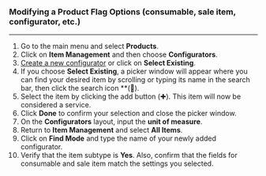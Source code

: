### Modifying a Product Flag Options (consumable, sale item, configurator, etc.)
_______
1. Go to the main menu and select **Products**.
2. Click on **Item Management** and then choose **Configurators**.
3. [Create a new configurator](Creating%20a%20Configurator.md) or click on **Select Existing**.
4. If you choose **Select Existing**, a picker window will appear where you can find your desired item by scrolling or typing its name in the search bar, then click the search icon **(🔎).
5. Select the item by clicking the add button (✚). This item will now be considered a service.
6. Click **Done** to confirm your selection and close the picker window.
7. On the **Configurators** layout, input the **unit of measure**. 
10. Return to **Item Management** and select **All Items**.
11. Click on **Find Mode** and type the name of your newly added configurator.
12. Verify that the item subtype is **Yes**. Also, confirm that the fields for consumable and sale item match the settings you selected. 

